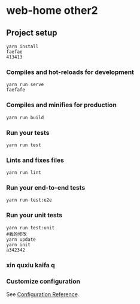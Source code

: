 # web-home other2

## Project setup
```
yarn install
faefae
413413
```

### Compiles and hot-reloads for development
```
yarn run serve
faefafe
```

### Compiles and minifies for production
```
yarn run build
```

### Run your tests
```
yarn run test
```

### Lints and fixes files
```
yarn run lint
```

### Run your end-to-end tests
```
yarn run test:e2e
```

### Run your unit tests
```
yarn run test:unit
#我的修改
yarn update
yarn init
a342342
```
### xin quxiu kaifa q
### Customize configuration
See [Configuration Reference](https://cli.vuejs.org/config/).
